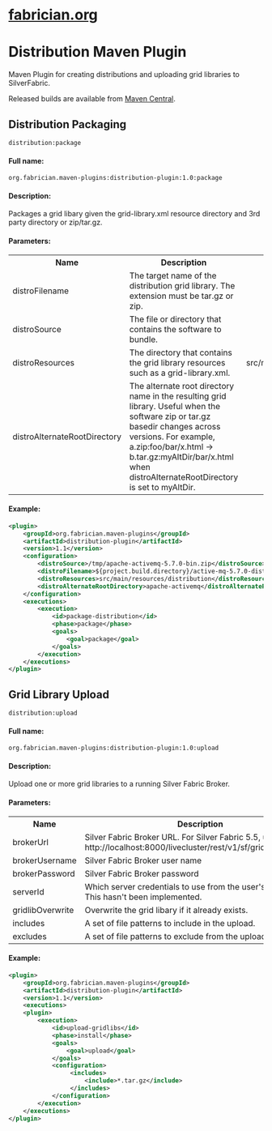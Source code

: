 [fabrician.org](http://fabrician.org/)
==========================================================================
Distribution Maven Plugin
==========================================================================

Maven Plugin for creating distributions and uploading grid libraries to SilverFabric.

Released builds are available from [Maven Central](http://search.maven.org/#search|ga|1|g%3A%22org.fabrician.maven-plugins%22).

## Distribution Packaging

`distribution:package`

#### Full name:

`org.fabrician.maven-plugins:distribution-plugin:1.0:package`

#### Description:

Packages a grid libary given the grid-library.xml resource directory and 3rd party directory or zip/tar.gz.

#### Parameters:

<table>
  <tr>
    <th>Name</th><th>Description</th><th>Default Value</th>
  </tr>
  <tr>
    <td>distroFilename</td><td>The target name of the distribution grid library.  The extension must be tar.gz or zip.</td><td></td>
  </tr>
  <tr>
    <td>distroSource</td><td>The file or directory that contains the software to bundle.</td><td></td>
  </tr>
  <tr>
    <td>distroResources</td><td>The directory that contains the grid library resources such as a grid-library.xml.</td><td>src/main/resources/distribution</td>
  </tr>
  <tr>
    <td>distroAlternateRootDirectory</td><td>The alternate root directory name in the resulting grid library.  Useful when the software zip or tar.gz basedir changes across versions.  For example, a.zip:foo/bar/x.html -> b.tar.gz:myAltDir/bar/x.html when distroAlternateRootDirectory is set to myAltDir.</td><td></td>
  </tr>
</table>

#### Example:

```xml
<plugin>
    <groupId>org.fabrician.maven-plugins</groupId>
    <artifactId>distribution-plugin</artifactId>
    <version>1.1</version>
    <configuration>
        <distroSource>/tmp/apache-activemq-5.7.0-bin.zip</distroSource>
        <distroFilename>${project.build.directory}/active-mq-5.7.0-distro.tar.gz</distroFilename>
        <distroResources>src/main/resources/distribution</distroResources>
        <distroAlternateRootDirectory>apache-activemq</distroAlternateRootDirectory>
    </configuration>
    <executions>
        <execution>
            <id>package-distribution</id>
            <phase>package</phase>
            <goals>
                <goal>package</goal>
            </goals>
        </execution>
    </executions>
</plugin>
```

## Grid Library Upload

`distribution:upload`

#### Full name:

`org.fabrician.maven-plugins:distribution-plugin:1.0:upload`

#### Description:

Upload one or more grid libraries to a running Silver Fabric Broker.

#### Parameters:

<table>
  <tr>
    <th>Name</th><th>Description</th><th>Default Value</th>
  </tr>
  <tr>
    <td>brokerUrl</td><td>Silver Fabric Broker URL.  For Silver Fabric 5.5, use http://localhost:8000/livecluster/rest/v1/sf/gridlibs/archives.</td><td>http://localhost:8000/livecluster/gridlibs/archives</td>
  </tr>
  <tr>
    <td>brokerUsername</td><td>Silver Fabric Broker user name</td><td>admin</td>
  </tr>
  <tr>
    <td>brokerPassword</td><td>Silver Fabric Broker password</td><td>admin</td>
  </tr>
  <tr>
    <td>serverId</td><td>Which server credentials to use from the user's settings.xml.  This hasn't been implemented.</td><td></td>
  </tr>
  <tr>
    <td>gridlibOverwrite</td><td>Overwrite the grid libary if it already exists.</td><td>false</td>
  </tr>
  <tr>
    <td>includes</td><td>A set of file patterns to include in the upload.</td><td></td>
  </tr>
  <tr>
    <td>excludes</td><td>A set of file patterns to exclude from the upload.</td><td></td>
  </tr>
</table>

#### Example:

```xml
<plugin>
    <groupId>org.fabrician.maven-plugins</groupId>
    <artifactId>distribution-plugin</artifactId>
    <version>1.1</version>
    <executions>
    <plugin> 
        <execution>
            <id>upload-gridlibs</id>
            <phase>install</phase>
            <goals>
                <goal>upload</goal>
            </goals>
            <configuration>
                 <includes>
                     <include>*.tar.gz</include>
                 </includes>
            </configuration>
        </execution>
    </executions>
</plugin>
```
